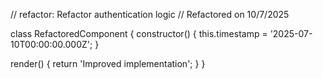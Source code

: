// refactor: Refactor authentication logic
// Refactored on 10/7/2025

class RefactoredComponent {
  constructor() {
    this.timestamp = '2025-07-10T00:00:00.000Z';
  }

  render() {
    return 'Improved implementation';
  }
}